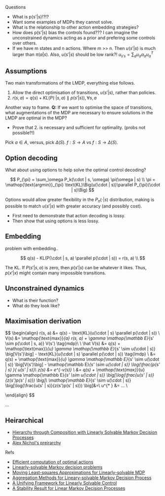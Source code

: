 Questions

- What is p(s'|s)!?!?
- Want some examples of MDPs they cannot solve.
- What is the relationship to other action embedding strategies?
- How does p(s'|s) bias the controls found??? I can imagine the unconstrained dynamics acting as a prior and prefering some controls over others.
- If we have m states and n actions. Where m >> n. Then $u(s'|s)$ is much larger than $\pi(a|s)$. Also, $u(s'|s)$ should be low rank?! $u_{s's} = \sum_a u_a \alpha_a u_a^T$

## Assumptions

Two main transformations of the LMDP, everything else follows.

1. Allow the direct optimisation of transitions, $u(s'|s)$, rather than policies.
1. $r(s, a) = q(s) + KL(P(\cdot|s, a)\parallel p(s'|s)), \forall s, a$

Another way to frame. __Q:__ If we want to optimise the space of transitions, what augmentations of the MDP are necessary to ensure solutions in the LMDP are optimal in the MDP?

- Prove that 2. is necessary and sufficient for optimality. (probs not possible?!)


Pick $a \in A$, versus, pick $\Delta(S)$. $f: S\to A$ vs $f:S \to \Delta(S)$.


## Option decoding

What about using options to help solve the optimal control decoding?

$$
P_{\pi} = \sum_\omega P_k(\cdot | s, \omega) \pi(\omega | s) \\
\pi = \mathop{\text{argmin}}_{\pi} \text{KL}\Big(u(\cdot | s))\parallel P_{\pi}(\cdot | s)\Big)
$$

Options would allow greater flexibility in the $P_{\pi}(\cdot | s)$ distribution, making is possible to match $u(s'|s)$ with greater accuracy (and possibly cost).

- First need to demonstrate that action decoding is lossy.
- Then show that using options is less lossy.

## Embedding

problem with embedding..

$$
q(s) - KL(P(\cdot | s, a) \parallel p(\cdot | s)) = r(s, a) \\
$$

The KL. If $P(s' | s, a)$ is zero, then $p(s' | s)$ can be whatever it likes. Thus, $p(x' | x)$ might contain many impossible transitions.


## Unconstrained dynamics

- What is their function?
- What do they look like?



## Maximisation derivation

$$
\begin{align}
r(s, a) &= q(s) - \text{KL}(u(\cdot | s) \parallel p(\cdot | s)) \\
V(s) &= \mathop{\text{max}}_{a} r(s, a) + \gamma \mathop{\mathbb E}_{s' \sim p(\cdot | s, a)} V(s') \tag{mdp}\\
\\
\hat V(s) &= q(s) + \mathop{\text{max}}_{u}   \gamma \mathop{\mathbb E}_{s' \sim u(\cdot | s)} \big[V(s')\big]  - \text{KL}(u(\cdot | s) \parallel p(\cdot | s)) \tag{lmdp} \\
&= q(s) + \mathop{\text{max}}_{u} \gamma \mathop{\mathbb E}_{s' \sim u(\cdot | s)} \big[V(s')\big]  - \mathop{\mathbb E}_{s' \sim u(\cdot | s)} \log(\frac{p(s' | s) }{ u(s' | s)}\\
z(s) &= e^{-v(s)} \\
&= q(s) + \mathop{\text{max}}_{u} \gamma \mathop{\mathbb E}_{s' \sim u(\cdot | s)} \big[\log(\frac{u(s' | s)}{z(s')p(s' | s)}) \big]\\
\mathop{\mathbb E}_{s' \sim u(\cdot | s)} \big[\log(\frac{u(s' | s)}{z(s')p(s' | s)}) \big]&=\\
u^{* } &= ... \\

\end{align}
$$

...


## Heirarchical

- [Hierarchy through Composition with Linearly Solvable Markov Decision Processes](https://arxiv.org/abs/1612.02757)
- [Alex Nichol's preirarchy](https://blog.aqnichol.com/2019/07/24/competing-in-the-obstacle-tower-challenge/)

Refs

- [Efficient computation of optimal actions](https://www.pnas.org/content/106/28/11478)
- [Linearly-solvable Markov decision problems](https://homes.cs.washington.edu/~todorov/papers/TodorovNIPS06.pdf)
- [Moving Least-squares Approximations for Linearly-solvable MDP](https://ieeexplore.ieee.org/stamp/stamp.jsp?arnumber=5967383)
- [Aggregation Methods for Lineary-solvable Markov Decision Process](https://homes.cs.washington.edu/~todorov/papers/ZhongIFAC11.pdf)
- [A Unifying Framework for Linearly Solvable Control](https://arxiv.org/abs/1202.3715)
- [A Stability Result for Linear Markov Decision Processes](http://www.optimization-online.org/DB_FILE/2017/03/5893.pdf)
